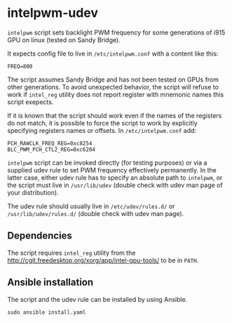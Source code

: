 # intelpwm-udev

`intelpwm` script sets backlight PWM frequency for some generations of i915 GPU on linux (tested on Sandy Bridge).

It expects config file to live in `/etc/intelpwm.conf` with a content like this:

```
FREQ=800
```

The script assumes Sandy Bridge and has not been tested on GPUs from other generations. To avoid unexpected behavior,
the script will refuse to work if `intel_reg` utility does not report register with mnemonic names this script exepects.

If it is known that the script should work even if the names of the registers do not match, it is possible to force
the script to work by explicitly specifying registers names or offsets. In `/etc/intelpwm.conf` add:

```
PCH_RAWCLK_FREQ_REG=0xc8254
BLC_PWM_PCH_CTL2_REG=0xc6204
```

`intelpwm` script can be invoked directly (for testing purposes) or via a supplied udev rule to set PWM frequency effectively
permanently. In the latter case, either udev rule has to specify an absolute path to `intelpwm`, or the script must live
in `/usr/lib/udev` (double check with udev man page of your distribution).

The udev rule should usually live in `/etc/udev/rules.d/` or `/usr/lib/udev/rules.d/` (double check with udev man page).

## Dependencies

The script requires `intel_reg` utility from the http://cgit.freedesktop.org/xorg/app/intel-gpu-tools/ to be in `PATH`.

## Ansible installation

The script and the udev rule can be installed by using Ansible.

```
sudo ansible install.yaml
```
